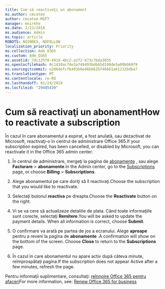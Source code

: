 ```yaml
---
title: Cum să reactivaţi un abonament
ms.author: cmcatee
author: cmcatee-MSFT
manager: mnirkhe
ms.date: 2/21/2018
ms.audience: Admin
ms.topic: article
ROBOTS: NOINDEX, NOFOLLOW
localization_priority: Priority
ms.collection: Adm_O365
ms.custom: Adm_O365
ms.assetid: 7dc125f8-491d-4bc2-a2f2-b73c7bda3035
ms.openlocfilehash: 0c1410ac74e3a749493bdb65d198de5a09b069f9
ms.sourcegitcommit: e2864efcfb493b6e46b662b746661a61232bdba7
ms.translationtype: MT
ms.contentlocale: ro-RO
ms.lasthandoff: 01/24/2019
ms.locfileid: "29485439"
---
```

# <a name="how-to-reactivate-a-subscription"></a><span data-ttu-id="7b8d9-102">Cum să reactivaţi un abonament</span><span class="sxs-lookup"><span data-stu-id="7b8d9-102">How to reactivate a subscription</span></span>

<span data-ttu-id="7b8d9-103">În cazul în care abonamentul a expirat, a fost anulată, sau dezactivat de Microsoft, reactivaţi-o în centrul de administrare Office 365.</span><span class="sxs-lookup"><span data-stu-id="7b8d9-103">If your subscription expired, has been cancelled, or disabled by Microsoft, you can reactivate it in the Office 365 admin center.</span></span>
  
1. <span data-ttu-id="7b8d9-104">În centrul de administrare, mergeţi la pagina de [abonamente](https://go.microsoft.com/fwlink/p/?linkid=842054) , sau alege **Facturare** \> **abonamente**.</span><span class="sxs-lookup"><span data-stu-id="7b8d9-104">In the Admin center, go to the [Subscriptions](https://go.microsoft.com/fwlink/p/?linkid=842054) page, or choose **Billing** \> **Subscriptions**.</span></span>
    
2. <span data-ttu-id="7b8d9-105">Alege abonamentul pe care doriţi să îl reactivaţi.</span><span class="sxs-lookup"><span data-stu-id="7b8d9-105">Choose the subscription that you would like to reactivate.</span></span>
    
3. <span data-ttu-id="7b8d9-106">Selectaţi butonul **reactiva** pe dreapta.</span><span class="sxs-lookup"><span data-stu-id="7b8d9-106">Choose the **Reactivate** button on the right.</span></span> 
    
4. <span data-ttu-id="7b8d9-p101">Vi se va cere să actualizeze detaliile de plata. Când toate informaţiile sunt corecte, selectaţi **Remitere**.</span><span class="sxs-lookup"><span data-stu-id="7b8d9-p101">You will be asked to update the payment details. When all information is correct, choose **Submit**.</span></span>
    
5. <span data-ttu-id="7b8d9-p102">O confirmare va arată pe partea de jos a ecranului. Alege **aproape** pentru a reveni la pagina de **abonamente** .</span><span class="sxs-lookup"><span data-stu-id="7b8d9-p102">A confirmation will show on the bottom of the screen. Choose **Close** to return to the **Subscriptions** page.</span></span> 
    
6. <span data-ttu-id="7b8d9-111">În cazul în care abonamentul nu apare activ după câteva minute, reîmprospătați pagina.</span><span class="sxs-lookup"><span data-stu-id="7b8d9-111">If the subscription does not appear Active after a few minutes, refresh the page.</span></span>
    
<span data-ttu-id="7b8d9-112">Pentru informaţii suplimentare, consultaţi: [reînnoire Office 365 pentru afaceri](https://support.office.com/article/8d83b530-f4ca-47f6-a666-e5791cbacc7e)</span><span class="sxs-lookup"><span data-stu-id="7b8d9-112">For more information, see: [Renew Office 365 for business](https://support.office.com/article/8d83b530-f4ca-47f6-a666-e5791cbacc7e)</span></span>
  

